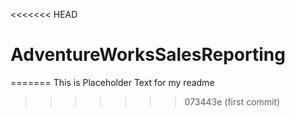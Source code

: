 <<<<<<< HEAD
# AdventureWorksSalesReporting
=======
This is Placeholder Text for my readme
>>>>>>> 073443e (first commit)
